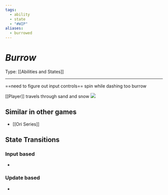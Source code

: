 ```yaml
---
tags:
  - ability
  - state
  - "#WIP"
aliases:
  - burrowed
---
```

# _Burrow_

Type: [[Abilities and States]]

----
==need to figure out input controls==
	spin while dashing too burrow


[[Player]] travels through sand and snow
**![](https://lh7-us.googleusercontent.com/lGg3aoFBVswdpLJJOVS8qNRzYv4kIETM1xkLQxQvqccvhFd1PPgvZJyuSMhQWPpRUWS04D8hmpUn4hVdiOp5cm_M3wCHlPtZ2WntakdNRKhkuUyu-bf6gw-AoZ60vyEpCz4kNDwHMxJc_H66yr8t8WQ)**


## Similar in other games

* [[Ori Series]]

## State Transitions

### Input based

* 

### Update based

* 